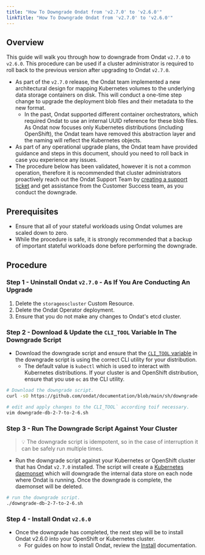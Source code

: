 ```yaml
---
title: "How To Downgrade Ondat from 'v2.7.0' to 'v2.6.0'"
linkTitle: "How To Downgrade Ondat from 'v2.7.0' to 'v2.6.0'"
---
```


## Overview

This guide will walk you through how to downgrade from Ondat `v2.7.0` to `v2.6.0`. This procedure can be used if a cluster administrator is required to roll back to the previous version after upgrading to Ondat `v2.7.0`.
- As part of the `v2.7.0` release, the Ondat team implemented a new architectural design for mapping Kubernetes volumes to the underlying data storage containers on disk. This will conduct a one-time step change to upgrade the deployment blob files and their metadata to the new format.
	- In the past, Ondat supported different container orchestrators, which required Ondat to use an internal UUID reference for these blob files. As Ondat now focuses only Kubernetes distributions (including OpenShift), the Ondat team have removed this abstraction layer and the naming will reflect the Kubernetes objects.
- As part of any operational upgrade plans, the Ondat team have provided guidance and steps in this document, should you need to roll back in case you experience any issues. 
- The procedure below has been validated, however it is not a common operation, therefore it is recommended that cluster administrators proactively reach out the Ondat Support Team by [creating a support ticket](/docs/support/) and get assistance from the Customer Success team, as you conduct the downgrade.

## Prerequisites

- Ensure that all of your stateful workloads using Ondat volumes are scaled down to zero.
- While the procedure is safe, it is strongly recommended that a backup of important stateful workloads done before performing the downgrade.

## Procedure

###  Step 1 - Uninstall Ondat `v2.7.0` - As If You Are Conducting An Upgrade

1. Delete the `storageoscluster` Custom Resource.
1. Delete the Ondat Operator deployment.
1. Ensure that you do not make any changes to Ondat's etcd cluster.

### Step 2 - Download & Update the `CLI_TOOL` Variable In The Downgrade Script

- Download the downgrade script and ensure that the [`CLI_TOOL` variable](https://github.com/ondat/documentation/blob/main/sh/downgrade-db-2-7-to-2-6.sh#L5-L6) in the downgrade script is using the correct CLI utility for your distribution.
  - The default value is `kubectl` which is used to interact with Kubernetes distributions. If your cluster is  and OpenShift distribution, ensure that you use `oc` as the CLI utility.

```bash
# Download the downgrade script.
curl -sO https://github.com/ondat/documentation/blob/main/sh/downgrade-db-2-7-to-2-6.sh

# edit and apply changes to the CLI_TOOL` according toif necessary.
vim downgrade-db-2-7-to-2-6.sh
```

### Step 3 - Run The Downgrade Script Against Your Cluster

> 💡 The downgrade script is idempotent, so in the case of interruption it can be safely run multiple times.

- Run the downgrade script against your Kubernetes or OpenShift cluster that has Ondat `v2.7.0` installed. The script will create a [Kubernetes daemonset](https://kubernetes.io/docs/concepts/workloads/controllers/daemonset/) which will downgrade the internal data store on each node where Ondat is running. Once the downgrade is complete, the daemonset will be deleted.

```bash
# run the downgrade script.
./downgrade-db-2-7-to-2-6.sh
```

### Step 4 - Install Ondat `v2.6.0`

- Once the downgrade has completed, the next step will be to install Ondat v2.6.0 into your OpenShift or Kubernetes cluster.
	- For guides on how to install Ondat, review the [Install](/docs/install/) documentation.
